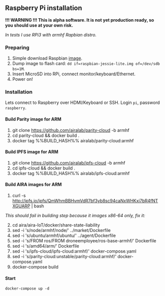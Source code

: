 ## Raspberry Pi installation

**!!! WARNING !!! This is alpha software. It is not yet production ready, so you should use at your own risk.** 

*In tests I use RPi3 with armhf Rapbian distro.*

### Preparing

1. Simple download Raspbian [image](https://www.raspberrypi.org/downloads/raspbian/).
2. Dump image to flash card: `dd if=raspbian-jessie-lite.img of=/dev/sdb bs=1M`.
3. Insert MicroSD into RPi, connect monitor/keyboard/Ethernet.
4. Power on!

### Installation

Lets connect to Raspberry over HDMI/Keyboard or SSH.
Login `pi`, password `raspberry`.

#### Build Parity image for ARM

1. git clone https://github.com/airalab/parity-cloud -b armhf
2. cd parity-cloud && docker build .
3. docker tag %%BUILD_HASH%% airalab/parity-cloud:armhf

#### Build IPFS image for ARM

1. git clone https://github.com/airalab/ipfs-cloud -b armhf
2. cd ipfs-cloud && docker build .
3. docker tag %%BUILD_HASH%% airalab/ipfs-cloud:armhf

#### Build AIRA images for ARM

1. curl -s http://ipfs.io/ipfs/QmWhmBBHvmVdR7bf3yb8sc94caNxWHKxi7bR4fNTXGUARP | bash

*This should fail in building step because it images x86-64 only, fix it:*

2. cd aira/aira-IoT/docker/share-state-liability
3. sed -i 's/node/armhf\/node/' ../market/Dockerfile
4. sed -i 's/ubuntu/armhf\/ubuntu/' ../agent/Dockerfile
5. sed -i 's/FROM ros/FROM droneemployee\/ros-base-armhf/' Dockerfile
6. sed -i 's/amd64/arm/' Dockerfile
7. sed -i 's/ipfs-cloud/ipfs-cloud:armhf/' docker-compose.yaml
8. sed -i 's/parity-cloud:unstable/parity-cloud:armhf/' docker-compose.yaml
9. docker-compose build

#### Start

```docker-compose up -d```
